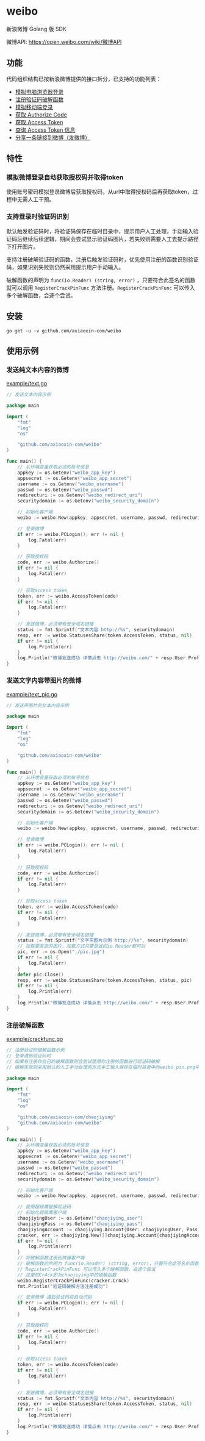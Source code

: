 # weibo

新浪微博 Golang 版 SDK

微博API: <https://open.weibo.com/wiki/微博API>

## 功能

代码组织结构已按新浪微博提供的接口拆分，已支持的功能列表：

- [模拟电脑浏览器登录](https://github.com/axiaoxin-com/weibo/blob/master/login.go#L200)
- [注册验证码破解函数](https://github.com/axiaoxin-com/weibo/blob/master/login.go#L81)
- [模拟移动端登录](https://github.com/axiaoxin-com/weibo/blob/master/login.go#L30)
- [获取 Authorize Code](https://github.com/axiaoxin-com/weibo/blob/master/authorize.go)
- [获取 Access Token](https://github.com/axiaoxin-com/weibo/blob/master/access_token.go)
- [查询 Access Token 信息](https://github.com/axiaoxin-com/weibo/blob/master/get_token_info.go)
- [分享一条链接到微博（发微博）](https://github.com/axiaoxin-com/weibo/blob/master/statuses_share.go)

## 特性

### 模拟微博登录自动获取授权码并取得token

使用账号密码模拟登录微博后获取授权码，从url中取得授权码后再获取token，过程中无需人工干预。

### 支持登录时验证码识别

默认触发验证码时，将验证码保存在临时目录中，提示用户人工处理，手动输入验证码后继续后续逻辑，期间会尝试显示验证码图片，若失败则需要人工去提示路径下打开图片。

支持注册破解验证码的函数，注册后触发验证码时，优先使用注册的函数识别验证码，如果识别失败则仍然采用提示用户手动输入。

破解函数的声明为 `func(io.Reader) (string, error)` ，只要符合此签名的函数就可以调用 `RegisterCrackPinFunc` 方法注册。`RegisterCrackPinFunc` 可以传入多个破解函数，会逐个尝试。

## 安装

```
go get -u -v github.com/axiaoxin-com/weibo
```

## 使用示例

### 发送纯文本内容的微博

[example/text.go](https://github.com/axiaoxin-com/weibo/blob/master/example/text.go)

```go
// 发送文本内容示例

package main

import (
	"fmt"
	"log"
	"os"

	"github.com/axiaoxin-com/weibo"
)

func main() {
	// 从环境变量获取必须的账号信息
	appkey := os.Getenv("weibo_app_key")
	appsecret := os.Getenv("weibo_app_secret")
	username := os.Getenv("weibo_username")
	passwd := os.Getenv("weibo_passwd")
	redirecturi := os.Getenv("weibo_redirect_uri")
	securitydomain := os.Getenv("weibo_security_domain")

	// 初始化客户端
	weibo := weibo.New(appkey, appsecret, username, passwd, redirecturi)

	// 登录微博
	if err := weibo.PCLogin(); err != nil {
		log.Fatal(err)
	}

	// 获取授权码
	code, err := weibo.Authorize()
	if err != nil {
		log.Fatal(err)
	}

	// 获取access token
	token, err := weibo.AccessToken(code)
	if err != nil {
		log.Fatal(err)
	}

	// 发送微博，必须带有安全域名链接
	status := fmt.Sprintf("文本内容 http://%s", securitydomain)
	resp, err := weibo.StatusesShare(token.AccessToken, status, nil)
	if err != nil {
		log.Println(err)
	}
	log.Println("微博发送成功 详情点击 http://weibo.com/" + resp.User.ProfileURL)
}
```

### 发送文字内容带图片的微博

[example/text_pic.go](https://github.com/axiaoxin-com/weibo/blob/master/example/text_pic.go)

```go
// 发送带图片的文本内容示例

package main

import (
	"fmt"
	"log"
	"os"

	"github.com/axiaoxin-com/weibo"
)

func main() {
	// 从环境变量获取必须的账号信息
	appkey := os.Getenv("weibo_app_key")
	appsecret := os.Getenv("weibo_app_secret")
	username := os.Getenv("weibo_username")
	passwd := os.Getenv("weibo_passwd")
	redirecturi := os.Getenv("weibo_redirect_uri")
	securitydomain := os.Getenv("weibo_security_domain")

	// 初始化客户端
	weibo := weibo.New(appkey, appsecret, username, passwd, redirecturi)

	// 登录微博
	if err := weibo.PCLogin(); err != nil {
		log.Fatal(err)
	}

	// 获取授权码
	code, err := weibo.Authorize()
	if err != nil {
		log.Fatal(err)
	}

	// 获取access token
	token, err := weibo.AccessToken(code)
	if err != nil {
		log.Fatal(err)
	}

	// 发送微博，必须带有安全域名链接
	status := fmt.Sprintf("文字带图片示例 http://%s", securitydomain)
	// 加载要发送的图片，加载方式只要是返回io.Reader都可以
	pic, err := os.Open("./pic.jpg")
	if err != nil {
		log.Fatal(err)
	}
	defer pic.Close()
	resp, err := weibo.StatusesShare(token.AccessToken, status, pic)
	if err != nil {
		log.Println(err)
	}
	log.Println("微博发送成功 详情点击 http://weibo.com/" + resp.User.ProfileURL)
}
```

### 注册破解函数

[example/crackfunc.go](https://github.com/axiaoxin-com/weibo/blob/master/example/crackfunc.go)

```go
// 注册验证码破解函数示例
// 登录遇到验证码时
// 如果有注册你自己的破解函数则会尝试使用你注册的函数进行验证码破解
// 破解失败则采用默认的人工手动处理的方式手工输入保存在临时目录中的weibo_pin.png中的验证码

package main

import (
	"fmt"
	"log"
	"os"

	"github.com/axiaoxin-com/chaojiying"
	"github.com/axiaoxin-com/weibo"
)

func main() {
	// 从环境变量获取必须的账号信息
	appkey := os.Getenv("weibo_app_key")
	appsecret := os.Getenv("weibo_app_secret")
	username := os.Getenv("weibo_username")
	passwd := os.Getenv("weibo_passwd")
	redirecturi := os.Getenv("weibo_redirect_uri")
	securitydomain := os.Getenv("weibo_security_domain")

	// 初始化客户端
	weibo := weibo.New(appkey, appsecret, username, passwd, redirecturi)

	// 使用超级鹰破解验证码
	// 初始化超级鹰客户端
	chaojiyingUser := os.Getenv("chaojiying_user")
	chaojiyingPass := os.Getenv("chaojiying_pass")
	chaojiyingAccount := chaojiying.Account{User: chaojiyingUser, Pass: chaojiyingPass}
	cracker, err := chaojiying.New([]chaojiying.Account{chaojiyingAccount})
	if err != nil {
		log.Println(err)
	}
	// 将破解函数注册到微博客户端
	// 破解函数的声明为 func(io.Reader) (string, error)，只要符合此签名的函数就可以注册
	// RegisterCrackPinFunc 可以传入多个破解函数，会逐个尝试
	// 这里的Cr4ck即为chaojiying中的破解函数
	weibo.RegisterCrackPinFunc(cracker.Cr4ck)
	fmt.Println("验证码破解方法注册成功")

	// 登录微博 遇到验证码将自动识别
	if err := weibo.PCLogin(); err != nil {
		log.Fatal(err)
	}

	// 获取授权码
	code, err := weibo.Authorize()
	if err != nil {
		log.Fatal(err)
	}

	// 获取access token
	token, err := weibo.AccessToken(code)
	if err != nil {
		log.Fatal(err)
	}

	// 发送微博，必须带有安全域名链接
	status := fmt.Sprintf("文本内容 http://%s", securitydomain)
	resp, err := weibo.StatusesShare(token.AccessToken, status, nil)
	if err != nil {
		log.Println(err)
	}
	log.Println("微博发送成功 详情点击 http://weibo.com/" + resp.User.ProfileURL)
}
```

